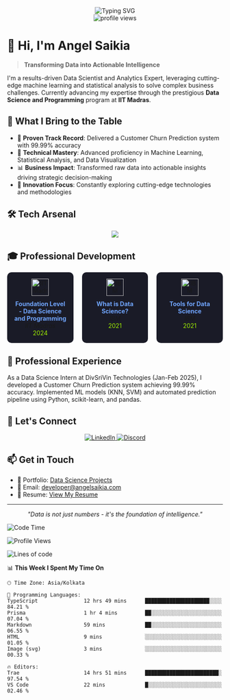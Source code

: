<div align="center">
  <img src="https://readme-typing-svg.demolab.com?font=Fira+Code&duration=3000&pause=1000&color=2563EB&center=true&vCenter=true&width=435&lines=Data+Scientist+%26+Analytics+Expert;Machine+Learning+Specialist;Statistical+Analysis+Pro;Full-Stack+Data+Professional" alt="Typing SVG" />
</div>

<div align="center">
  <img src="https://komarev.com/ghpvc/?username=dhunu&label=Portfolio%20Views&color=2563eb&style=flat" alt="profile views" />
</div>

# 👋 Hi, I'm Angel Saikia

> **Transforming Data into Actionable Intelligence**

I'm a results-driven Data Scientist and Analytics Expert, leveraging cutting-edge machine learning and statistical analysis to solve complex business challenges. Currently advancing my expertise through the prestigious **Data Science and Programming** program at **IIT Madras**.

## 🚀 What I Bring to the Table

- 🎯 **Proven Track Record**: Delivered a Customer Churn Prediction system with 99.99% accuracy
- 🔬 **Technical Mastery**: Advanced proficiency in Machine Learning, Statistical Analysis, and Data Visualization
- 📊 **Business Impact**: Transformed raw data into actionable insights driving strategic decision-making
- 🌟 **Innovation Focus**: Constantly exploring cutting-edge technologies and methodologies

## 🛠️ Tech Arsenal

<div align="center">
  <img src="https://skillicons.dev/icons?i=python,r,tensorflow,pytorch,mysql,mongodb,aws,gcp,docker,git" />
</div>

## 🎓 Professional Development

<div style="display: flex; flex-direction: row; justify-content: space-between; gap: 20px; margin: 0 auto; max-width: 1200px;">
  <div style="background-color: #1a1b27; border-radius: 10px; padding: 15px; width: 300px; text-align: center;">
    <img src="https://skillicons.dev/icons?i=python" width="40" height="40" alt="IIT Madras" style="margin-bottom: 10px;"/>
    <br/>
    <strong style="color: #70a5fd;">Foundation Level - Data Science and Programming</strong>
    <br/>
    <em>IIT Madras</em>
    <br/>
    <span style="color: #9fef00;">2024</span>
  </div>
  <div style="background-color: #1a1b27; border-radius: 10px; padding: 15px; width: 300px; text-align: center;">
    <img src="https://api.iconify.design/vscode-icons:file-type-sql.svg" width="40" height="40" alt="IBM" style="margin-bottom: 10px;"/>
    <br/>
    <strong style="color: #70a5fd;">What is Data Science?</strong>
    <br/>
    <em>IBM</em>
    <br/>
    <span style="color: #9fef00;">2021</span>
  </div>
  <div style="background-color: #1a1b27; border-radius: 10px; padding: 15px; width: 300px; text-align: center;">
    <img src="https://api.iconify.design/vscode-icons:file-type-shell.svg" width="40" height="40" alt="IBM" style="margin-bottom: 10px;"/>
    <br/>
    <strong style="color: #70a5fd;">Tools for Data Science</strong>
    <br/>
    <em>IBM</em>
    <br/>
    <span style="color: #9fef00;">2021</span>
  </div>
</div>

## 💼 Professional Experience
As a Data Science Intern at DivSriVin Technologies (Jan-Feb 2025), I developed a Customer Churn Prediction system achieving 99.99% accuracy. Implemented ML models (KNN, SVM) and automated prediction pipeline using Python, scikit-learn, and pandas.

## 🤝 Let's Connect

<div align="center">
  <a href="https://www.linkedin.com/in/angel-saikia/" target="_blank">
    <img src="https://skillicons.dev/icons?i=linkedin" alt="LinkedIn" />
  </a>
  <a href="https://discord.gg/4Y7tszW" target="_blank">
    <img src="https://skillicons.dev/icons?i=discord" alt="Discord" />
  </a>
</div>

## 📫 Get in Touch

- 💼 Portfolio: [Data Science Projects](https://data-science.angelsaikia.com/)
- 📧 Email: developer@angelsaikia.com
- 📄 Resume: [View My Resume](https://data-science.angelsaikia.com/Angel%20Saikia%20-%20Data%20Scientist%20&%20Analyst%20Resume.pdf)

---

<div align="center">
  <em>"Data is not just numbers - it's the foundation of intelligence."</em>
</div>


<!--START_SECTION:waka-->
![Code Time](http://img.shields.io/badge/Code%20Time-2%2C194%20hrs%2038%20mins-blue)

![Profile Views](http://img.shields.io/badge/Profile%20Views-5-blue)

![Lines of code](https://img.shields.io/badge/From%20Hello%20World%20I%27ve%20Written-3.8%20million%20lines%20of%20code-blue)

📊 **This Week I Spent My Time On** 

```text
🕑︎ Time Zone: Asia/Kolkata

💬 Programming Languages: 
TypeScript               12 hrs 49 mins      █████████████████████░░░░   84.21 % 
Prisma                   1 hr 4 mins         ██░░░░░░░░░░░░░░░░░░░░░░░   07.04 % 
Markdown                 59 mins             ██░░░░░░░░░░░░░░░░░░░░░░░   06.55 % 
HTML                     9 mins              ░░░░░░░░░░░░░░░░░░░░░░░░░   01.05 % 
Image (svg)              3 mins              ░░░░░░░░░░░░░░░░░░░░░░░░░   00.33 % 

🔥 Editors: 
Trae                     14 hrs 51 mins      ████████████████████████░   97.54 % 
VS Code                  22 mins             █░░░░░░░░░░░░░░░░░░░░░░░░   02.46 % 
```


<!--END_SECTION:waka-->
